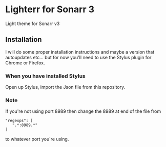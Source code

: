 # Lighterr for Sonarr 3
Light theme for Sonarr v3

## Installation
I will do some proper installation instructions and maybe a version that autoupdates etc... but for now you'll need to use the Stylus plugin for Chrome or Firefox.

### When you have installed Stylus
Open up Stylus, import the Json file from this repository.  

### Note
If you're not using port 8989 then change the 8989 at end of the file from 
```
"regexps": [
   ".*:8989.*"
]
```
to whatever port you're using.

